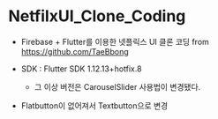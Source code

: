 # NetfilxUI_Clone_Coding

* Firebase + Flutter를 이용한 넷플릭스 UI 클론 코딩 from https://github.com/TaeBbong

* SDK : Flutter SDK 1.12.13+hotfix.8 

  * 그 이상 버전은 CarouselSlider 사용법이 변경됐다.

* Flatbutton이 없어져서 Textbutton으로 변경
